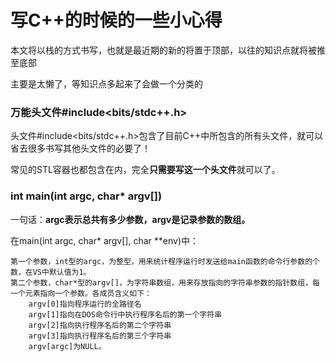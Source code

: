 # 写C++的时候的一些小心得
本文将以栈的方式书写，也就是最近期的新的将置于顶部，以往的知识点就将被推至底部

主要是太懒了，等知识点多起来了会做一个分类的

### 万能头文件#include<bits/stdc++.h>
头文件#include<bits/stdc++.h>包含了目前C++中所包含的所有头文件，就可以省去很多书写其他头文件的必要了！

常见的STL容器也都包含在内，完全**只需要写这一个头文件**就可以了。


### int main(int argc, char* argv[])
一句话：**argc表示总共有多少参数，argv是记录参数的数组。**

在main(int argc, char* argv[], char **env)中：
    
    第一个参数，int型的argc，为整型，用来统计程序运行时发送给main函数的命令行参数的个数，在VS中默认值为1。 
    第二个参数，char*型的argv[]，为字符串数组，用来存放指向的字符串参数的指针数组，每一个元素指向一个参数。各成员含义如下： 
        argv[0]指向程序运行的全路径名 
        argv[1]指向在DOS命令行中执行程序名后的第一个字符串 
        argv[2]指向执行程序名后的第二个字符串 
        argv[3]指向执行程序名后的第三个字符串 
        argv[argc]为NULL。



